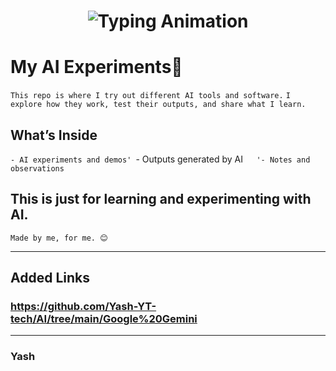
<!-- Header with Typing Animation -->
<h1 align="center">
  <img src="https://readme-typing-svg.herokuapp.com?font=Fira+Code&size=28&pause=1000&color=000000center=true&vCenter=true&width=600&lines=🚀+Yash's+AI+Experiment;Using+AI+LLM+Tools+Agents;Explore+→+Learn+→+Apply+→+Result" alt="Typing Animation" />
</h1>



# My AI Experiments🤖

`This repo is where I try out different AI tools and software.`
`I explore how they work, test their outputs, and share what I learn.` 

## What’s Inside
`- AI experiments and demos'
`- Outputs generated by AI`  
'- Notes and observations`

This is just for learning and experimenting with AI.
---
`Made by me, for me. 😊`

---
## Added Links

### **https://github.com/Yash-YT-tech/AI/tree/main/Google%20Gemini**


---


### Yash

